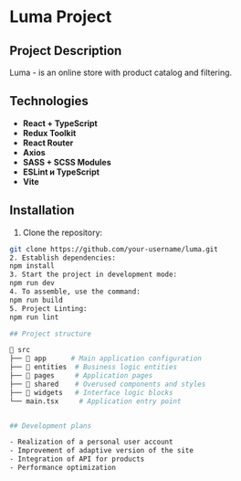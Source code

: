 # Luma Project

## Project Description

Luma - is an online store with product catalog and filtering.

## Technologies

- **React + TypeScript**
- **Redux Toolkit** 
- **React Router** 
- **Axios**
- **SASS + SCSS Modules**
- **ESLint и TypeScript**
- **Vite**

## Installation

1. Clone the repository:
  ```bash
  git clone https://github.com/your-username/luma.git
2. Establish dependencies:
  npm install
3. Start the project in development mode:
  npm run dev
4. To assemble, use the command:
  npm run build
5. Project Linting:
  npm run lint

## Project structure

📁 src  
 ├── 📁 app      # Main application configuration  
 ├── 📁 entities  # Business logic entities    
 ├── 📁 pages     # Application pages  
 ├── 📁 shared    # Overused components and styles  
 ├── 📁 widgets   # Interface logic blocks   
 └── main.tsx     # Application entry point 


## Development plans

- Realization of a personal user account
- Improvement of adaptive version of the site
- Integration of API for products
- Performance optimization